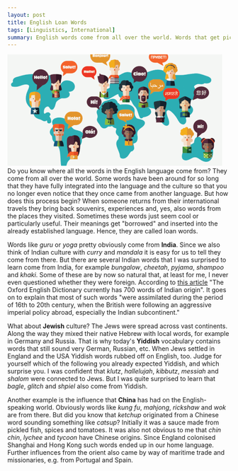 ```yaml
---
layout: post
title: English Loan Words
tags: [Linguistics, International]
summary: English words come from all over the world. Words that get picked up abroad can end up as loan words. Let's take a look at examples with Indian, Jewish and Chinese origins.
---
```


<p>
<img class="floatright" src="/images/worldLanguages.gif" />
Do you know where all the words in the English language come from? They come from all over the world. Some words have been around for so long that they have fully integrated into the language and the culture so that you no longer even notice that they once came from another language. But how does this process begin? When someone returns from their international travels they bring back souvenirs, experiences and, yes, also words from the places they visited. Sometimes these words just seem cool or particularly useful. Their meanings get "borrowed" and inserted into the already established language. Hence, they are called loan words.
</p>

Words like *guru* or *yoga* pretty obviously come from **India**. Since we also think of Indian culture with *curry* and *mandala* it is easy for us to tell they come from there. But there are several Indian words that I was surprised to learn come from India, for example *bungalow*, *cheetah*, *pyjama*, *shampoo* and *khaki*. Some of these are by now so natural that, at least for me, I never even questioned whether they were foreign. According to [this article](http://www.wmich.edu/dialogues/themes/indianwords.htm) "The Oxford English Dictionary currently has 700 words of Indian origin". It goes on to explain that most of such words "were assimilated during the period of 16th to 20th century, when the British were following an aggressive imperial policy abroad, especially the Indian subcontinent."

What about **Jewish** culture? The Jews were spread across vast continents. Along the way they mixed their native Hebrew with local words, for example in Germany and Russia. That is why today's **Yiddish** vocabulary contains words that still sound very German, Russian, etc. When Jews settled in England and the USA Yiddish words rubbed off on English, too. Judge for yourself which of the following you already expected Yiddish, and which surprise you. I was confident that *klutz*, *hallelujah*, *kibbutz*, *messiah* and *shalom* were connected to Jews. But I was quite surprised to learn that *bagle*, *glitch* and *shpiel* also come from Yiddish.

Another example is the influence that **China** has had on the English-speaking world. Obviously words like *kung fu*, *mahjong*, *rickshaw* and *wok* are from there. But did you know that *ketchup* originated from a Chinese word sounding something like *catsup*? Initially it was a sauce made from pickled fish, spices and tomatoes. It was also not obvious to me that *chin chin*, *lychee* and *tycoon* have Chinese origins. Since England colonised Shanghai and Hong Kong such words ended up in our home language. Further influences from the orient also came by way of maritime trade and missionaries, e.g. from Portugal and Spain.